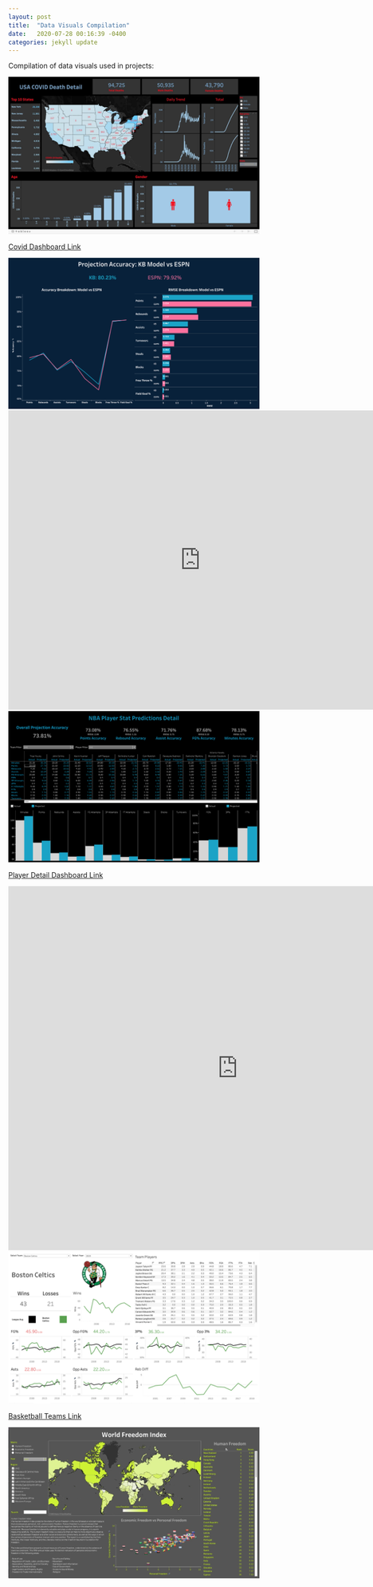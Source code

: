 ```yaml
---
layout: post
title:  "Data Visuals Compilation"
date:   2020-07-28 00:16:39 -0400
categories: jekyll update
---
```

Compilation of data visuals used in projects:

<img src="/assets/img/covid.jpg">

[Covid Dashboard Link](https://public.tableau.com/views/USCOVIDDeaths-B/USCovidDeaths-B3?:language=en&:display_count=y&:origin=viz_share_link)

<img src="/assets/img/KBVESPN.png">

<iframe 
frameborder="0" 
height="600" 
width="770" 
scrolling="no" src="https://public.tableau.com/views/ProjectedvActualVisual/Dashboard5?:language=en&:display_count=y&publish=yes&:origin=viz_share_link:showVizHome=no&:embed=yes">
</iframe>

<img src="/assets/img/playerdetail.png">

[Player Detail Dashboard Link](https://public.tableau.com/views/NBAPlayerPredictorDetail/Dashboard14?:language=en&:display_count=y&publish=yes&:origin=viz_share_link)

<iframe 
frameborder="0" 
height="730" 
width="920" 
scrolling="no" src="https://public.tableau.com/views/BBallWinPredictor/Dashboard32?:language=en&:display_count=y&:origin=viz_share_link:showVizHome=no&:embed=yes">
</iframe>

<img src="/assets/img/NBATeam.png">

[Basketball Teams Link](https://public.tableau.com/views/BBallAnalysis/Dashboard1?:language=en&:display_count=y&:origin=viz_share_link)

<img src="/assets/img/HF.jpg">

